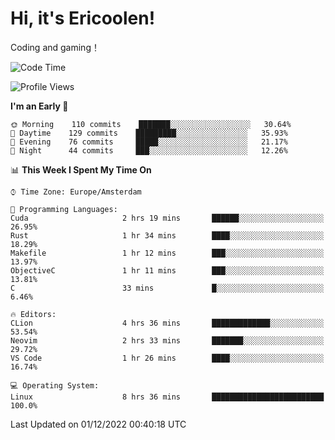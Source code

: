 # Hi, it's Ericoolen!
Coding and gaming！

<!--START_SECTION:waka-->
![Code Time](http://img.shields.io/badge/Code%20Time-543%20hrs%2056%20mins-blue)

![Profile Views](http://img.shields.io/badge/Profile%20Views-6-blue)

**I'm an Early 🐤** 

```text
🌞 Morning    110 commits    ███████░░░░░░░░░░░░░░░░░░   30.64% 
🌆 Daytime    129 commits    █████████░░░░░░░░░░░░░░░░   35.93% 
🌃 Evening    76 commits     █████░░░░░░░░░░░░░░░░░░░░   21.17% 
🌙 Night      44 commits     ███░░░░░░░░░░░░░░░░░░░░░░   12.26%

```


📊 **This Week I Spent My Time On** 

```text
⌚︎ Time Zone: Europe/Amsterdam

💬 Programming Languages: 
Cuda                     2 hrs 19 mins       ██████░░░░░░░░░░░░░░░░░░░   26.95% 
Rust                     1 hr 34 mins        ████░░░░░░░░░░░░░░░░░░░░░   18.29% 
Makefile                 1 hr 12 mins        ███░░░░░░░░░░░░░░░░░░░░░░   13.97% 
ObjectiveC               1 hr 11 mins        ███░░░░░░░░░░░░░░░░░░░░░░   13.81% 
C                        33 mins             █░░░░░░░░░░░░░░░░░░░░░░░░   6.46%

🔥 Editors: 
CLion                    4 hrs 36 mins       █████████████░░░░░░░░░░░░   53.54% 
Neovim                   2 hrs 33 mins       ███████░░░░░░░░░░░░░░░░░░   29.72% 
VS Code                  1 hr 26 mins        ████░░░░░░░░░░░░░░░░░░░░░   16.74%

💻 Operating System: 
Linux                    8 hrs 36 mins       █████████████████████████   100.0%

```


 Last Updated on 01/12/2022 00:40:18 UTC
<!--END_SECTION:waka-->

